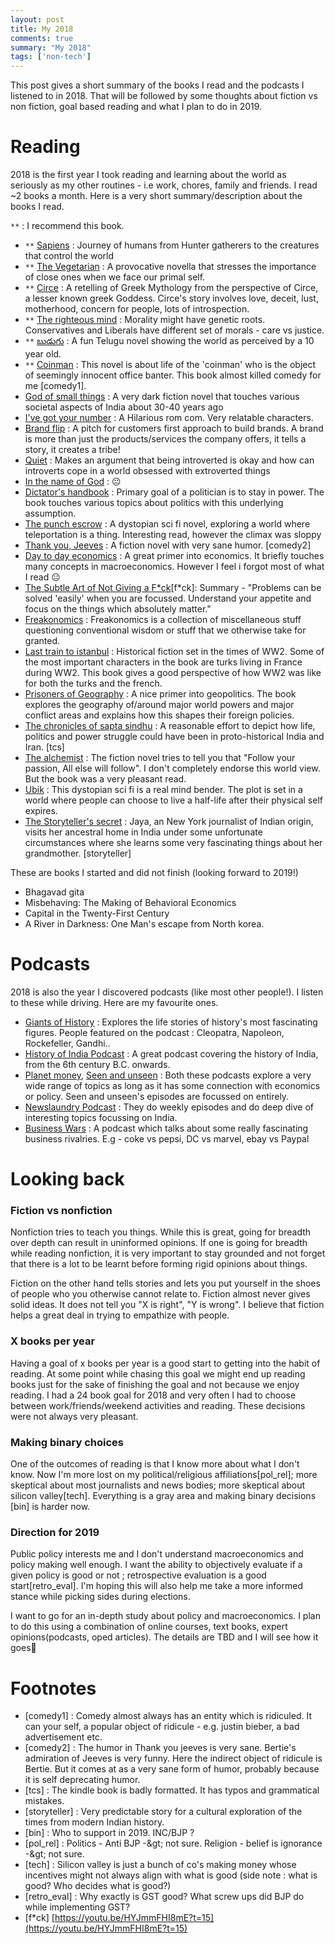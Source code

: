 ```yaml
---
layout: post
title: My 2018
comments: true
summary: "My 2018"
tags: ['non-tech']
---
```


This post gives a short summary of the books I read and the podcasts I listened to in 2018. That will be followed by some thoughts about fiction vs non fiction, goal based reading and what I plan to do in 2019. 
 
# Reading

2018 is the first year I took reading and learning about the world as seriously as my other routines - i.e work, chores, family and friends. I read ~2 books a month. Here is a very short summary/description about the books I read.

`**` : I recommend this book.

- `**` [Sapiens](https://www.goodreads.com/book/show/23692271-sapiens) : Journey of humans from Hunter gatherers to the creatures that control the world
- `**` [The Vegetarian](https://www.goodreads.com/book/show/25489025-the-vegetarian) : A provocative novella that stresses the importance of close ones when we face our primal self.
- `**` [Circe](https://www.goodreads.com/book/show/35959740-circe) : A retelling of Greek Mythology from the perspective of Circe, a lesser known greek Goddess. Circe's story involves love, deceit, lust, motherhood, concern for people, lots of introspection.
- `**` [The righteous mind](https://www.goodreads.com/book/show/11324722-the-righteous-mind) : Morality might have genetic roots. Conservatives and Liberals have different set of morals - care vs justice.
- `**` [బుడుగు](https://www.goodreads.com/book/show/10465968) : A fun Telugu novel showing the world as perceived by a 10 year old.
- `**` [Coinman](https://www.goodreads.com/book/show/27431418-coinman) : This novel is about life of the 'coinman' who is the object of seemingly innocent office banter. This book almost killed comedy for me [comedy1].
- [God of small things](https://www.goodreads.com/book/show/9777.The_God_of_Small_Things) : A very dark fiction novel that touches various societal aspects of India about 30-40 years ago
- [I've got your number](https://www.goodreads.com/book/show/12033455-i-ve-got-your-number) : A Hilarious rom com. Very relatable characters.
- [Brand flip](https://www.goodreads.com/book/show/24585710-the-brand-flip) : A pitch for customers first approach to build brands. A brand is more than just the products/services the company offers, it tells a story, it creates a tribe!
- [Quiet](https://www.goodreads.com/book/show/8520610-quiet) : Makes an argument that being introverted is okay and how can introverts cope in a world obsessed with extroverted things
- [In the name of God](https://www.goodreads.com/book/show/35266729-in-the-name-of-god) : 😐
- [Dictator's handbook](https://www.goodreads.com/book/show/11612989-the-dictator-s-handbook) : Primary goal of a politician is to stay in power. The book touches various topics about politics with this underlying assumption.
- [The punch escrow](https://www.goodreads.com/book/show/32446949-the-punch-escrow) : A dystopian sci fi novel, exploring a world where teleportation is a thing. Interesting read, however the climax was sloppy
- [Thank you, Jeeves](https://www.goodreads.com/book/show/16241200-thank-you-jeeves) : A fiction novel with very sane humor. [comedy2]
- [Day to day economics](https://www.goodreads.com/book/show/16008852-iim-ahmedabad-business-books) : A great primer into economics. It briefly touches many concepts in macroeconomics. However I feel i forgot most of what I read 😐
- [The Subtle Art of Not Giving a F\*ck](https://www.goodreads.com/book/show/28257707-the-subtle-art-of-not-giving-a-f-ck)[f\*ck]: Summary - "Problems can be solved 'easily' when you are focussed. Understand your appetite and focus on the things which absolutely matter."
- [Freakonomics](https://www.goodreads.com/book/show/1202.Freakonomics) : Freakonomics is a collection of miscellaneous stuff questioning conventional wisdom or stuff that we otherwise take for granted.
- [Last train to istanbul](https://www.goodreads.com/book/show/17779550-last-train-to-istanbul) : Historical fiction set in the times of WW2. Some of the most important characters in the book are turks living in France during WW2. This book gives a good perspective of how WW2 was like for both the turks and the french.
- [Prisoners of Geography](https://www.goodreads.com/book/show/25135194-prisoners-of-geography) : A nice primer into geopolitics. The book explores the geography of/around major world powers and major conflict areas and explains how this shapes their foreign policies.
- [The chronicles of sapta sindhu](https://www.goodreads.com/book/show/16457950-the-chronicle-of-sapta-sindhu) : A reasonable effort to depict how life, politics and power struggle could have been in proto-historical India and Iran. [tcs]
- [The alchemist](https://www.goodreads.com/book/show/865.The_Alchemist) : The fiction novel tries to tell you that "Follow your passion, All else will follow". I don't completely endorse this world view. But the book was a very pleasant read.
- [Ubik](https://www.goodreads.com/book/show/22590.Ubik) : This dystopian sci fi is a real mind bender. The plot is set in a world where people can choose to live a half-life after their physical self expires.
- [The Storyteller's secret](https://www.goodreads.com/book/show/35889205-the-storyteller-s-secret) : Jaya, an New York journalist of Indian origin, visits her ancestral home in India under some unfortunate circumstances where she learns some very fascinating things about her grandmother. [storyteller]

These are books I started and did not finish (looking forward to 2019!)

- Bhagavad gita
- Misbehaving: The Making of Behavioral Economics
- Capital in the Twenty-First Century
- A River in Darkness: One Man's escape from North korea.

# Podcasts

2018 is also the year I discovered podcasts (like most other people!). I listen to these while driving. Here are my favourite ones.

- [Giants of History](https://gohistorypodcast.libsyn.com) : Explores the life stories of history's most fascinating figures. People featured on the podcast : Cleopatra, Napoleon, Rockefeller, Gandhi..
- [History of India Podcast](https://historyofindiapodcast.libsyn.com) : A great podcast covering the history of India, from the 6th century B.C. onwards.
- [Planet money](https://www.npr.org/sections/money/), [Seen and unseen](http://www.seenunseen.in/) : Both these podcasts explore a very wide range of topics as long as it has some connection with economics or policy. Seen and unseen's episodes are focussed on entirely.
- [Newslaundry Podcast](https://www.newslaundry.com/podcast) : They do weekly episodes and do deep dive of interesting topics focussing on India.
- [Business Wars](https://wondery.com/shows/business-wars/) : A podcast which talks about some really fascinating business rivalries. E.g - coke vs pepsi, DC vs marvel, ebay vs Paypal

# Looking back

### Fiction vs nonfiction

Nonfiction tries to teach you things. While this is great, going for breadth over depth can result in uninformed opinions. If one is going for breadth while reading nonfiction, it is very important to stay grounded and not forget that there is a lot to be learnt before forming rigid opinions about things.

Fiction on the other hand tells stories and lets you put yourself in the shoes of people who you otherwise cannot relate to. Fiction almost never gives solid ideas. It does not tell you "X is right", "Y is wrong". I believe that fiction helps a great deal in trying to empathize with people.

### X books per year

Having a goal of x books per year is a good start to getting into the habit of reading. At some point while chasing this goal we might end up reading books just for the sake of finishing the goal and not because we enjoy reading. I had a 24 book goal for 2018 and very often I had to choose between work/friends/weekend activities and reading. These decisions were not always very pleasant.

### Making binary choices

One of the outcomes of reading is that I know more about what I don't know. Now I'm more lost on my political/religious affiliations[pol\_rel]; more skeptical about most journalists and news bodies; more skeptical about silicon valley[tech]. Everything is a gray area and making binary decisions [bin] is harder now.

### Direction for 2019

Public policy interests me and I don't understand macroeconomics and policy making well enough. I want the ability to objectively evaluate if a given policy is good or not ; retrospective evaluation is a good start[retro\_eval]. I'm hoping this will also help me take a more informed stance while picking sides during elections.

I want to go for an in-depth study about policy and macroeconomics. I plan to do this using a combination of online courses, text books, expert opinions(podcasts, oped articles). The details are TBD and I will see how it goes🤞

# Footnotes

- [comedy1] : Comedy almost always has an entity which is ridiculed. It can your self, a popular object of ridicule - e.g. justin bieber, a bad advertisement etc.
- [comedy2] : The humor in Thank you jeeves is very sane. Bertie's admiration of Jeeves is very funny.  Here the indirect object of ridicule is Bertie. But it comes at as a very sane form of humor, probably because it is self deprecating humor.
- [tcs] : The kindle book is badly formatted. It has typos and grammatical mistakes.
- [storyteller] : Very predictable story for a cultural exploration of the times from modern Indian history.
- [bin] : Who to support in 2019. INC/BJP ?
- [pol\_rel] : Politics - Anti BJP -\&gt; not sure.  Religion - belief is ignorance -\&gt; not sure.
- [tech] :  Silicon valley is just a bunch of co's making money whose incentives might not always align with what is good (side note : what is good? Who decides what is good?)
- [retro\_eval] : Why exactly is GST good? What screw ups did BJP do while implementing GST?
- [f\*ck] [https://youtu.be/HYJmmFHI8mE?t=15](https://youtu.be/HYJmmFHI8mE?t=15)